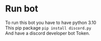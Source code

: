 # Run bot

To run this bot you have to have python 3.10<br>
This pip package <code>pip install discord.py</code> <br>
And have a discord developer bot Token.
